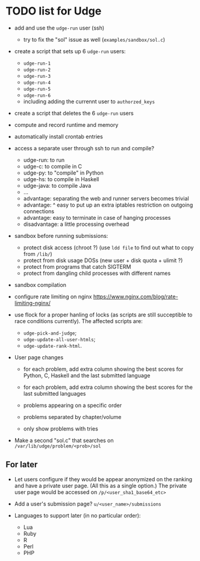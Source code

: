 TODO list for Udge
==================

* add and use the `udge-run` user (ssh)
	- try to fix the "sol" issue as well (`examples/sandbox/sol.c`)

* create a script that sets up 6 `udge-run` users:
	- `udge-run-1`
	- `udge-run-2`
	- `udge-run-3`
	- `udge-run-4`
	- `udge-run-5`
	- `udge-run-6`
	- including adding the currennt user to `authorzed_keys`

* create a script that deletes the 6 `udge-run` users

* compute and record runtime and memory

* automatically install crontab entries

* access a separate user through ssh to run and compile?
	- udge-run: to run
	- udge-c: to compile in C
	- udge-py: to "compile" in Python
	- udge-hs: to compile in Haskell
	- udge-java: to compile Java
	- ...
	- advantage: separating the web and runner servers becomes trivial
	- advantage: ^ easy to put up an extra iptables restriction on outgoing connections
	- advantage: easy to terminate in case of hanging processes
	- disadvantage: a little processing overhead

* sandbox before running submissions:
	- protect disk access (chroot ?)
	  (use `ldd file` to find out what to copy from `/lib/`)
	- protect from disk usage DOSs (new user + disk quota + ulimit ?)
	- protect from programs that catch SIGTERM
	- protect from dangling child processes with different names

* sandbox compilation

* configure rate limiting on nginx
  https://www.nginx.com/blog/rate-limiting-nginx/

* use flock for a proper hanling of locks (as scripts are still succeptible to
  race conditions currently).  The affected scripts are:

	- `udge-pick-and-judge`;
	- `udge-update-all-user-htmls`;
	- `udge-update-rank-html`.

* User page changes

	- for each problem, add extra column showing the best scores for Python, C,
	  Haskell and the last submitted language

	- for each problem, add extra column showing the best scores for the last
	  submitted languages

	- problems appearing on a specific order

	- problems separated by chapter/volume

	- only show problems with tries

* Make a second "sol.c" that searches on `/var/lib/udge/problem/<prob>/sol`


For later
---------

* Let users configure if they would be appear anonymized on the ranking and
  have a private user page.  (All this as a single option.)
  The private user page would be accessed on `/p/<user_sha1_base64_etc>`

* Add a user's submission page?  `u/<user_name>/submissions`

* Languages to support later (in no particular order):

	- Lua
	- Ruby
	- R
	- Perl
	- PHP
